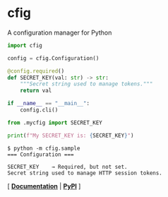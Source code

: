 # cfig

A configuration manager for Python 

```python
import cfig

config = cfig.Configuration()

@config.required()
def SECRET_KEY(val: str) -> str:
    """Secret string used to manage tokens."""
    return val

if __name__ == "__main__":
    config.cli()
```

```python
from .mycfig import SECRET_KEY

print(f"My SECRET_KEY is: {SECRET_KEY}")
```

```console
$ python -m cfig.sample
=== Configuration ===

SECRET_KEY    → Required, but not set.
Secret string used to manage HTTP session tokens.
```

\[ [**Documentation**](https://cfig.readthedocs.io/) | [**PyPI**](https://pypi.org/project/cfig/) \]